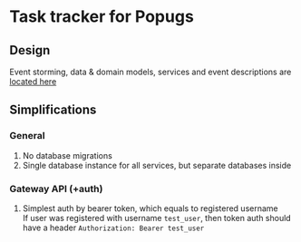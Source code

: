 # Task tracker for Popugs


## Design
Event storming, data & domain models, services and event descriptions are [located here](https://miro.com/app/board/uXjVPR1YWZA=/?moveToWidget=3458764534854874499&cot=14)

## Simplifications

### General
1. No database migrations
1. Single database instance for all services, but separate databases inside

### Gateway API (+auth)
1. Simplest auth by bearer token, which equals to registered username \
If user was registered with username `test_user`, then token auth should 
have a header `Authorization: Bearer test_user`
